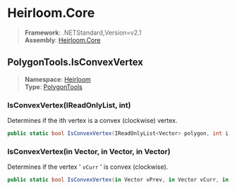 # Heirloom.Core

> **Framework**: .NETStandard,Version=v2.1  
> **Assembly**: [Heirloom.Core][0]  

## PolygonTools.IsConvexVertex

> **Namespace**: [Heirloom][0]  
> **Type**: [PolygonTools][1]  

### IsConvexVertex(IReadOnlyList<Vector>, int)

Determines if the ith vertex is a convex (clockwise) vertex.

```cs
public static bool IsConvexVertex(IReadOnlyList<Vector> polygon, int i)
```

### IsConvexVertex(in Vector, in Vector, in Vector)

Determines if the vertex ' `vCurr` ' is convex (clockwise).

```cs
public static bool IsConvexVertex(in Vector vPrev, in Vector vCurr, in Vector vNext)
```

[0]: ../../../Heirloom.Core.md
[1]: ../PolygonTools.md

